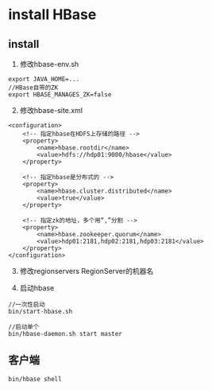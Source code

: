 # install HBase

## install

1. 修改hbase-env.sh
```
export JAVA_HOME=...
//HBase自带的ZK
export HBASE_MANAGES_ZK=false
```

2. 修改hbase-site.xml
```
<configuration> 
    <!-- 指定hbase在HDFS上存储的路径 -->
    <property>
        <name>hbase.rootdir</name>
        <value>hdfs://hdp01:9000/hbase</value>
    </property>
    
    <!-- 指定hbase是分布式的 -->
    <property>
        <name>hbase.cluster.distributed</name>
        <value>true</value>
    </property>
    
    <!-- 指定zk的地址，多个用“,”分割 -->
    <property>
        <name>hbase.zookeeper.quorum</name>
        <value>hdp01:2181,hdp02:2181,hdp03:2181</value>
    </property>
</configuration>
```

3. 修改regionservers
RegionServer的机器名

4. 启动hbase
```
//一次性启动
bin/start-hbase.sh

//启动单个
bin/hbase-daemon.sh start master
```

## 客户端
```
bin/hbase shell
```